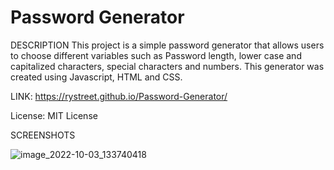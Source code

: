 # Password Generator 

DESCRIPTION
This project is a simple password generator that allows users to choose different variables such as Password length, lower case and capitalized characters, special characters and numbers.
This generator was created using Javascript, HTML and CSS.

LINK:
https://rystreet.github.io/Password-Generator/

License:
MIT License

SCREENSHOTS

![image_2022-10-03_133740418](https://user-images.githubusercontent.com/112584082/193651072-58eadc17-7afa-47a7-bf9b-48da96ec4894.png)
